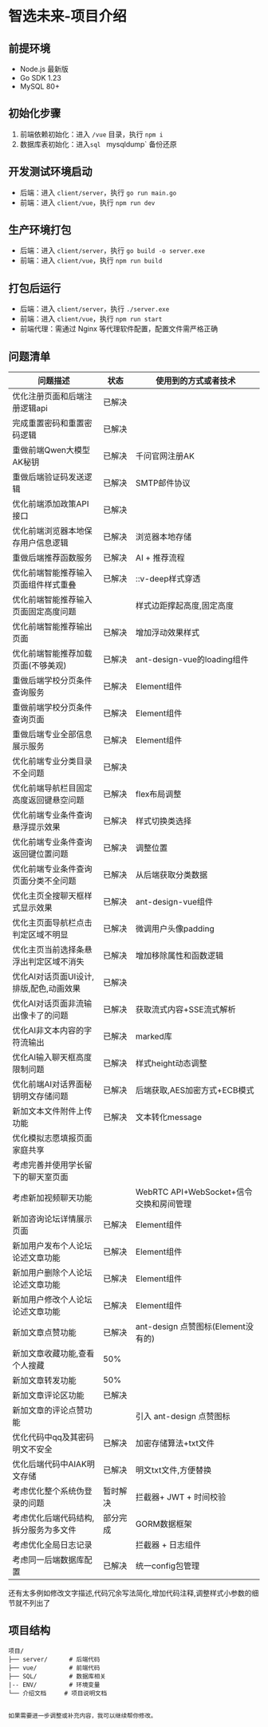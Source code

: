 # 智选未来-项目介绍



## 前提环境

- Node.js 最新版
- Go SDK 1.23
- MySQL 80+



## 初始化步骤

1. 前端依赖初始化：进入 `/vue` 目录，执行 `npm i`
3. 数据库表初始化：进入`sql `  mysqldump` 备份还原



## 开发测试环境启动

- 后端：进入 `client/server`，执行 `go run main.go`
- 前端：进入 `client/vue`，执行 `npm run dev`



## 生产环境打包

- 后端：进入 `client/server`，执行 `go build -o server.exe`
- 前端：进入 `client/vue`，执行 `npm run build`



## 打包后运行

- 后端：进入 `client/server`，执行 `./server.exe`
- 前端：进入 `client/vue`，执行 `npm run start`
- 前端代理：需通过 Nginx 等代理软件配置，配置文件需严格正确



## 问题清单

| 问题描述 | 状态 |使用到的方式或者技术|
|----------|------|----------|
| 优化注册页面和后端注册逻辑api | 已解决 ||
| 完成重置密码和重置密码逻辑 | 已解决 ||
| 重做前端Qwen大模型AK秘钥 | 已解决 |千问官网注册AK|
| 重做后端验证码发送逻辑 | 已解决 |SMTP邮件协议|
| 优化前端添加政策API接口 | 已解决 |  |
| 优化前端浏览器本地保存用户信息逻辑 | 已解决 |浏览器本地存储|
| 重做后端推荐函数服务 | 已解决 |AI + 推荐流程|
| 优化前端智能推荐输入页面组件样式重叠 | 已解决 |::v-deep样式穿透|
| 优化前端智能推荐输入页面固定高度问题 |  |样式边距撑起高度,固定高度|
| 优化前端智能推荐输出页面 | 已解决 |增加浮动效果样式|
| 优化前端智能推荐加载页面(不够美观) | 已解决 | ant-design-vue的loading组件 |
| 重做后端学校分页条件查询服务 | 已解决 | Element组件 |
| 重做前端学校分页条件查询页面 | 已解决 |Element组件|
| 重做后端专业全部信息展示服务 | 已解决 |Element组件|
| 优化前端专业分类目录不全问题 | 已解决 |  |
| 优化前端导航栏目固定高度返回键悬空问题  | 已解决 | flex布局调整 |
| 优化前端专业条件查询悬浮提示效果 | 已解决 |样式切换类选择|
| 优化前端专业条件查询返回键位置问题 | 已解决 |调整位置|
| 优化前端专业条件查询页面分类不全问题 | 已解决 | 从后端获取分类数据 |
| 优化主页全搜聊天框样式显示效果 | 已解决 |ant-design-vue组件|
| 优化主页面导航栏点击判定区域不明显 | 已解决 |微调用户头像padding|
| 优化主页当前选择条悬浮出判定区域不消失 | 已解决 |增加移除属性和函数逻辑|
| 优化AI对话页面UI设计,排版,配色,动画效果 | 已解决 ||
| 优化AI对话页面非流输出像卡了的问题 | 已解决 |获取流式内容+SSE流式解析|
| 优化AI非文本内容的字符流输出 | 已解决 |marked库|
| 优化AI输入聊天框高度限制问题 | 已解决 |样式height动态调整|
| 优化前端AI对话界面秘钥明文存储问题 | 已解决 |后端获取,AES加密方式+ECB模式|
| 新加文本文件附件上传功能 | 已解决 |文本转化message|
| 优化模拟志愿填报页面家庭共享 |        ||
| 考虑完善并使用学长留下的聊天室页面 |  ||
| 考虑新加视频聊天功能 |    | WebRTC API+WebSocket+信令交换和房间管理 |
| 新加咨询论坛详情展示页面 | 已解决 |Element组件|
| 新加用户发布个人论坛论述文章功能 | 已解决 |Element组件|
| 新加用户删除个人论坛论述文章功能 | 已解决 |Element组件|
| 新加用户修改个人论坛论述文章功能 | 已解决 |Element组件|
| 新加文章点赞功能 | 已解决 |ant-design 点赞图标(Element没有的)|
| 新加文章收藏功能,查看个人搜藏 | 50% ||
| 新加文章转发功能 | 50% ||
| 新加文章评论区功能 | 已解决 ||
| 新加文章的评论点赞功能 |        |引入 ant-design 点赞图标|
| 优化代码中qq及其密码明文不安全 | 已解决 |加密存储算法+txt文件|
| 优化后端代码中AIAK明文存储 | 已解决 |明文txt文件,方便替换|
| 考虑优化整个系统伪登录的问题 | 暂时解决 | 拦截器+ JWT + 时间校验 |
| 考虑优化后端代码结构,拆分服务为多文件 | 部分完成 |GORM数据框架|
| 考虑优化全局日志记录 |  | 拦截器 + 日志组件 |
| 考虑同一后端数据库配置 | 已解决 | 统一config包管理 |
还有太多例如修改文字描述,代码冗余写法简化,增加代码注释,调整样式小参数的细节就不列出了



## 项目结构

```
项目/
├── server/      # 后端代码
├── vue/         # 前端代码
├── SQL/         # 数据库相关
|-- ENV/         # 环境变量
└── 介绍文档     # 项目说明文档
```

```

如果需要进一步调整或补充内容，我可以继续帮你修改。
```
